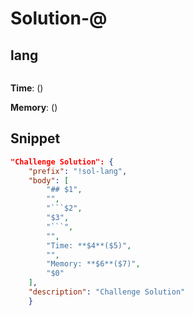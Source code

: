# Solution-@

## lang

```lang

```

**Time**: ()

**Memory**: ()


## Snippet


```json
"Challenge Solution": {
    "prefix": "!sol-lang",
    "body": [
        "## $1",
        "",
        "```$2",
        "$3",
        "```",
        "",
        "Time: **$4**($5)",
        "",
        "Memory: **$6**($7)",
        "$0"
    ],
    "description": "Challenge Solution"
    }
```
